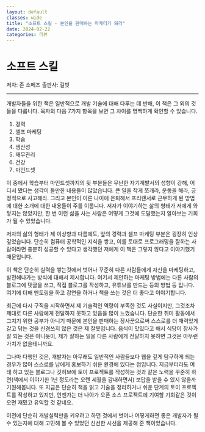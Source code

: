 ```yaml
---
layout: default
classes: wide
title: "소프트 스킬 - 본인을 판매하는 마케터가 돼라"
date: 2024-02-22
categories: 리뷰
---
```


# 소프트 스킬

저자: 존 소메즈
출판사: 길벗

---

개발자들을 위한 책은 일반적으로 개발 기술에 대해 다루는 데 반해, 이 책은 그 외의 것들을 다룹니다. 목차의 다음 7가지 항목을 보면 그 차이를 명백하게 확인할 수 있습니다.

1. 경력
2. 셀프 마케팅
3. 학습
4. 생산성
5. 재무관리
6. 건강
7. 마인드셋

이 중에서 학습부터 마인드셋까지의 뒷 부분들은 무난한 자기계발서의 성향이 강해, 어디서 봤다는 생각이 들만한 내용들이 많았습니다. 큰 일을 작게 쪼개라, 운동을 해라, 긍정적으로 사고해라. 그리고 본인이 이른 나이에 은퇴해서 프리랜서로 근무하게 된 방법에 대한 소개에 대한 내용들이 주를 이룹니다. 저자가 이야기하는 삶의 형태가 저에게 와닿지는 않았지만, 한 번 이런 삶을 사는 사람은 어떻게 그것에 도달했는지 알아보는 기회가 될 수 있었습니다.

저자의 삶의 형태가 제 이상향과 다름에도, 앞의 경력과 셀프 마케팅 부분은 굉장히 인상 깊었습니다. 단순히 컴퓨터 공학적인 지식을 쌓고, 이를 토대로 프로그래밍을 잘하는 사람이라면 충분히 성공할 수 있다고 생각했던 저에게 이 책은 그렇지 않다고 이야기했기 때문입니다.

이 책은 단순히 실력을 쌓는것에서 벗어나 꾸준히 다른 사람들에게 자신을 마케팅하고, 발전해나가는 방식에 대해서 제시합니다. 여기서 제안하는 마케팅 방법에는 다른 사람의 블로그에 댓글을 쓰고, 직접 블로그를 작성하고, 유튜브를 만드는 등의 방법 등 입니다. 여기에 더해 멘토링을 하고 강연을 하거나 책을 쓰는 것은 더 좋다고 이야기합니다.

최근에 다시 구직을 시작하면서 제 기술적인 역량이 부족한 것도 사실이지만, 그것조차 제대로 다른 사람에게 전달하지 못하고 있음을 많이 느꼈습니다. 단순한 취미 활동에서 그치기 위한 공부가 아니기 때문에 본인을 판매하는 장사꾼으로써 스스로를 더 매력있게 갈고 닦는 것을 신경쓰지 않은 것은 제 잘못입니다. 음식이 맛있다고 해서 식당이 장사가 잘 되는 것은 아니듯이, 제가 잘하는 일을 다른 사람에게 전달하지 못하면 그것은 아무런 가치가 없을테니까요.

그나마 다행인 것은, 개발자는 아무래도 일반적인 사람들보다 웹을 깊게 탐구하게 되는 경우가 많아 스스로를 남에게 홍보하기 쉬운 환경에 있다는 점입니다. 지금부터라도 여태 하고 있는 블로그나 깃허브에 토이 프로젝트를 작성하는 것과 같은 노력을 꾸준히 하면(책에서 이야기한 1년 정도라는 오랜 세월을 감내하면서) 보답을 받을 수 있지 않을까 기원해봅니다. 또 지금은 단순히 책을 읽고 기술을 정리하거나 쉬운 단계의 토이 프로젝트를 작성하고 있지만, 언젠가는 더 나아가 오픈 소스 프로젝트에 기여할 기회같은 것이 오면 재밌고 유익할 것 같네요.

이전에 단순히 개발실력만을 키우려고 하던 것에서 벗어나 어떻게하면 좋은 개발자가 될 수 있는지에 대해 고민해 볼 수 있었던 신선한 시선을 제공해 준 책이었습니다.